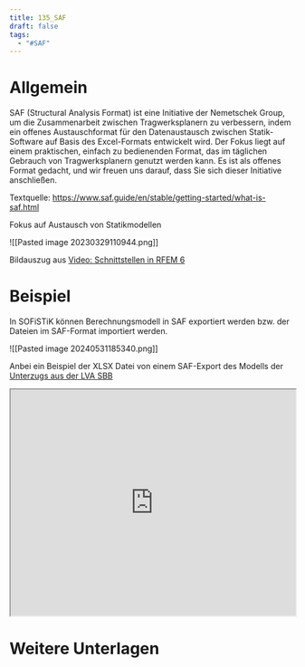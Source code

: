 ```yaml
---
title: 135_SAF
draft: false
tags:
  - "#SAF"
---
```

# Allgemein

SAF (Structural Analysis Format) ist eine Initiative der Nemetschek Group, um die Zusammenarbeit zwischen Tragwerksplanern zu verbessern, indem ein offenes Austauschformat für den Datenaustausch zwischen Statik-Software auf Basis des Excel-Formats entwickelt wird. Der Fokus liegt auf einem praktischen, einfach zu bedienenden Format, das im täglichen Gebrauch von Tragwerksplanern genutzt werden kann. Es ist als offenes Format gedacht, und wir freuen uns darauf, dass Sie sich dieser Initiative anschließen.

Textquelle: https://www.saf.guide/en/stable/getting-started/what-is-saf.html

Fokus auf Austausch von Statikmodellen


![[Pasted image 20230329110944.png]]

Bildauszug aus [Video: Schnittstellen in RFEM 6](https://www.youtube.com/watch?v=1DLkHtTLdEo&ab_channel=DlubalSoftwareDE)


# Beispiel

In SOFiSTiK können Berechnungsmodell in SAF exportiert werden bzw. der Dateien im SAF-Format importiert werden.

![[Pasted image 20240531185340.png]]

Anbei ein Beispiel der XLSX Datei von einem SAF-Export des Modells der [Unterzugs aus der LVA SBB](https://aiztok.github.io/SBB/021_Uebung-Unterzug.html)

<iframe
height = 400
width = 100%
src="https://docs.google.com/spreadsheets/d/e/2PACX-1vTOJNJcW0-IqBlSUFixQYXra-4CprpIOTaD8o9VF-igS44kKjOGNYB_a37GMpGCvw/pubhtml?widget=true&amp;headers=false"></iframe>



# Weitere Unterlagen